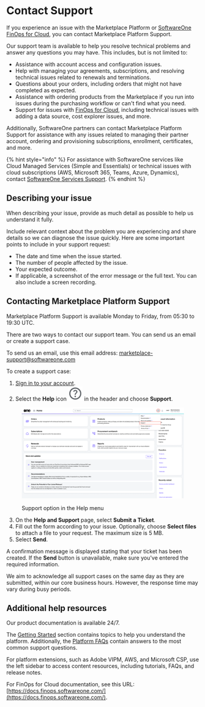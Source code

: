 # Contact Support

If you experience an issue with the Marketplace Platform or [SoftwareOne FinOps for Cloud](https://docs.finops.softwareone.com/), you can contact Marketplace Platform Support.&#x20;

Our support team is available to help you resolve technical problems and answer any questions you may have. This includes, but is not limited to:

* Assistance with account access and configuration issues.
* Help with managing your agreements, subscriptions, and resolving technical issues related to renewals and terminations.
* Questions about your orders, including orders that might not have completed as expected.
* Assistance with ordering products from the Marketplace if you run into issues during the purchasing workflow or can't find what you need.&#x20;
* Support for issues with [FinOps for Cloud](https://docs.finops.softwareone.com/), including technical issues with adding a data source, cost explorer issues, and more.

Additionally, SoftwareOne partners can contact Marketplace Platform Support for assistance with any issues related to managing their partner account, ordering and provisioning subscriptions, enrollment, certificates, and more.

{% hint style="info" %}
For assistance with SoftwareOne services like Cloud Managed Services (Simple and Essentials) or technical issues with cloud subscriptions (AWS, Microsoft 365, Teams, Azure, Dynamics), contact [SoftwareOne Services Support](https://docs.softwareone.cloud/microsoft-csp-services/1.0/Published/technical-support-explained).
{% endhint %}

## Describing your issue

When describing your issue, provide as much detail as possible to help us understand it fully.&#x20;

Include relevant context about the problem you are experiencing and share details so we can diagnose the issue quickly. Here are some important points to include in your support request:

* The date and time when the issue started.
* The number of people affected by the issue.
* Your expected outcome.
* If applicable, a screenshot of the error message or the full text. You can also include a screen recording.

## Contacting Marketplace Platform Support

Marketplace Platform Support is available Monday to Friday, from 05:30 to 19:30 UTC.

There are two ways to contact our support team. You can send us an email or create a support case.

To send us an email, use this email address: [marketplace-support@softwareone.com](mailto:marketplace-support@softwareone.com)

To create a support case:

1. [Sign in to your account](https://portal.platform.softwareone.com).&#x20;
2. Select the **Help** icon <img src="../.gitbook/assets/icon_support.png" alt="" data-size="line"> in the header and choose **Support**.&#x20;

<figure><img src="../.gitbook/assets/contact_support.png" alt=""><figcaption><p>Support option in the Help menu</p></figcaption></figure>

3. On the **Help and Support** page, select **Submit a Ticket**.
4. Fill out the form according to your issue. Optionally, choose **Select files** to attach a file to your request. The maximum size is 5 MB.
5. Select **Send**.&#x20;

A confirmation message is displayed stating that your ticket has been created. If the **Send** button is unavailable, make sure you've entered the required information.&#x20;

We aim to acknowledge all support cases on the same day as they are submitted, within our core business hours. However, the response time may vary during busy periods.

## Additional help resources

Our product documentation is available 24/7.

The [Getting Started](../marketplace-platform/getting-started/) section contains topics to help you understand the platform. Additionally, the [Platform FAQs](faqs/) contain answers to the most common support questions.

For platform extensions, such as Adobe VIPM, AWS, and Microsoft CSP, use the left sidebar to access content resources, including tutorials, FAQs, and release notes.

For FinOps for Cloud documentation, see this URL: [https://docs.finops.softwareone.com/](https://docs.finops.softwareone.com/).
